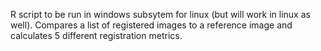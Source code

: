 R script to be run in windows subsytem for linux (but will work in linux as well). Compares a list of registered images to a reference image and calculates 5 different registration metrics.
